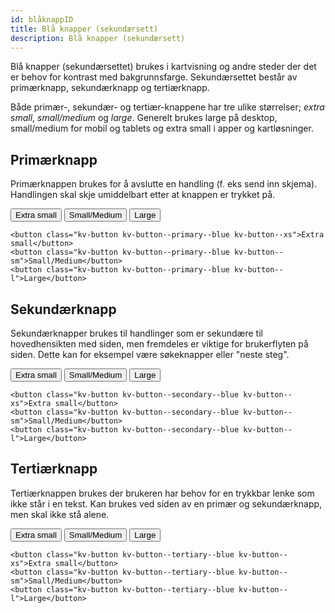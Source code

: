 ```yaml
---
id: blåknappID
title: Blå knapper (sekundærsett)
description: Blå knapper (sekundærsett)
---
```


Blå knapper (sekundærsettet) brukes i kartvisning og andre steder der det er behov for kontrast med bakgrunnsfarge.
Sekundærsettet består av primærknapp, sekundærknapp og tertiærknapp.

Både primær-, sekundær- og tertiær-knappene har tre ulike størrelser; _extra small_, _small/medium_ og _large_.
Generelt brukes large på desktop, small/medium for mobil og tablets og extra small i apper og kartløsninger. 


## Primærknapp

Primærknappen brukes for å avslutte en handling (f. eks send inn skjema). Handlingen skal skje umiddelbart etter at knappen er trykket på.

<div class="buttons--section">
<button class="kv-button kv-button--primary--blue kv-button--xs">Extra small</button>
<button class="kv-button kv-button--primary--blue kv-button--sm">Small/Medium</button>
<button class="kv-button kv-button--primary--blue kv-button--l">Large</button>
</div>

```markup
<button class="kv-button kv-button--primary--blue kv-button--xs">Extra small</button>
<button class="kv-button kv-button--primary--blue kv-button--sm">Small/Medium</button>
<button class="kv-button kv-button--primary--blue kv-button--l">Large</button>
```



## Sekundærknapp
Sekundærknapper brukes til handlinger som er sekundære til hovedhensikten med siden, men fremdeles er viktige for brukerflyten på siden. 
Dette kan for eksempel være søkeknapper eller "neste steg".

<div class="buttons--section">
<button class="kv-button kv-button--secondary--blue kv-button--xs">Extra small</button>
<button class="kv-button kv-button--secondary--blue kv-button--sm">Small/Medium</button>
<button class="kv-button kv-button--secondary--blue kv-button--l">Large</button>
</div>

```markup
<button class="kv-button kv-button--secondary--blue kv-button--xs">Extra small</button>
<button class="kv-button kv-button--secondary--blue kv-button--sm">Small/Medium</button>
<button class="kv-button kv-button--secondary--blue kv-button--l">Large</button>
```


## Tertiærknapp
Tertiærknappen brukes der brukeren har behov for en trykkbar lenke som ikke står i en tekst. 
Kan brukes ved siden av en primær og sekundærknapp, men skal ikke stå alene.


<div class="buttons--section">
<button class="kv-button kv-button--tertiary--blue kv-button--xs">Extra small</button>
<button class="kv-button kv-button--tertiary--blue kv-button--sm">Small/Medium</button>
<button class="kv-button kv-button--tertiary--blue kv-button--l">Large</button>
</div>


```markup
<button class="kv-button kv-button--tertiary--blue kv-button--xs">Extra small</button>
<button class="kv-button kv-button--tertiary--blue kv-button--sm">Small/Medium</button>
<button class="kv-button kv-button--tertiary--blue kv-button--l">Large</button>
```


